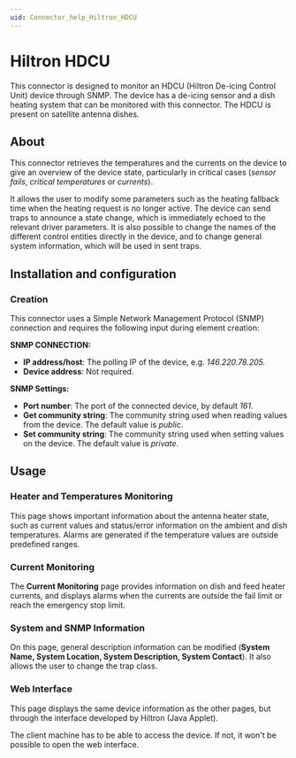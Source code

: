 ```yaml
---
uid: Connector_help_Hiltron_HDCU
---
```


# Hiltron HDCU

This connector is designed to monitor an HDCU (Hiltron De-icing Control Unit) device through SNMP. The device has a de-icing sensor and a dish heating system that can be monitored with this connector. The HDCU is present on satellite antenna dishes.

## About

This connector retrieves the temperatures and the currents on the device to give an overview of the device state, particularly in critical cases (*sensor fails*, *critical temperatures* or *currents*).

It allows the user to modify some parameters such as the heating fallback time when the heating request is no longer active. The device can send traps to announce a state change, which is immediately echoed to the relevant driver parameters. It is also possible to change the names of the different control entities directly in the device, and to change general system information, which will be used in sent traps.

## Installation and configuration

### Creation

This connector uses a Simple Network Management Protocol (SNMP) connection and requires the following input during element creation:

**SNMP CONNECTION:**

- **IP address/host**: The polling IP of the device, e.g. *146.220.78.205.*
- **Device address**: Not required.

**SNMP Settings:**

- **Port number**: The port of the connected device, by default *161*.
- **Get community string**: The community string used when reading values from the device. The default value is *public*.
- **Set community string**: The community string used when setting values on the device. The default value is *private*.

## Usage

### Heater and Temperatures Monitoring

This page shows important information about the antenna heater state, such as current values and status/error information on the ambient and dish temperatures. Alarms are generated if the temperature values are outside predefined ranges.

### Current Monitoring

The **Current Monitoring** page provides information on dish and feed heater currents, and displays alarms when the currents are outside the fail limit or reach the emergency stop limit.

### System and SNMP Information

On this page, general description information can be modified (**System Name, System Location, System Description, System Contact**). It also allows the user to change the trap class.

### Web Interface

This page displays the same device information as the other pages, but through the interface developed by Hiltron (Java Applet).

The client machine has to be able to access the device. If not, it won't be possible to open the web interface.
